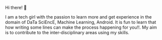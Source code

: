 Hi there! 🙌

I am a tech girl with the passion to learn more and get experience in the domain of DaTa SciEncE, Machine Learning, Android. It is fun to learn that how writing some lines can make the process happening for you!!. 
My aim is to contribute to the inter-disciplinary areas using my skills.
